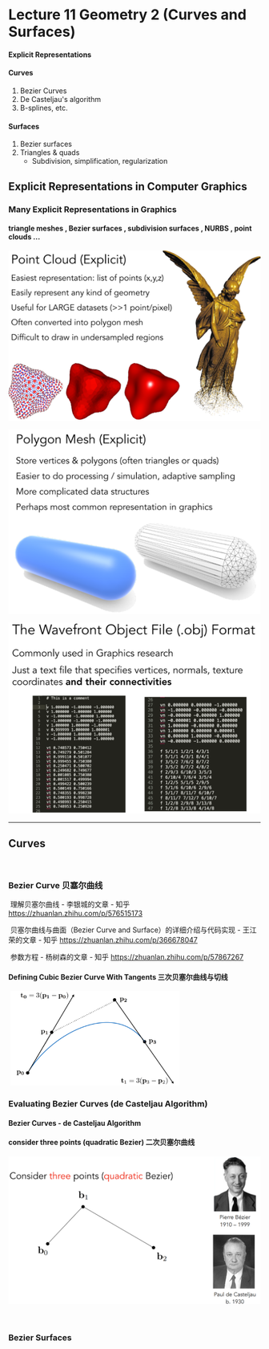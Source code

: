 # Lecture 11 Geometry 2 (Curves and Surfaces)

#### Explicit Representations

#### Curves

1.  Bezier Curves
2. De Casteljau's algorithm
3. B-splines, etc.

#### Surfaces

1. Bezier surfaces
2. Triangles & quads
   - Subdivision, simplification, regularization





## Explicit Representations in Computer Graphics



### Many Explicit Representations in Graphics

#### 	triangle meshes , Bezier surfaces , subdivision surfaces , NURBS , point clouds ... 

<img src="./../Lecture13/p1.png" alt="p1" style="zoom:50%;" />

![p2](./../Lecture13/p2.png)

![p3](./../Lecture13/p3.png)

------



## Curves

​	

### Bezier Curve 贝塞尔曲线

​		理解贝塞尔曲线 - 李银城的文章 - 知乎 https://zhuanlan.zhihu.com/p/576515173

​		贝塞尔曲线与曲面（Bezier Curve and Surface）的详细介绍与代码实现 - 王江荣的文章 - 知乎 https://zhuanlan.zhihu.com/p/366678047

​		参数方程 - 杨树森的文章 - 知乎 https://zhuanlan.zhihu.com/p/57867267

#### 		Defining Cubic Bezier Curve With Tangents  三次贝塞尔曲线与切线

​			<img src="./../Lecture13/p4.png" alt="p4" style="zoom: 33%;" />



### Evaluating Bezier Curves (de Casteljau Algorithm)

#### Bezier Curves - de Casteljau Algorithm

#### 	consider three points (quadratic Bezier) 二次贝塞尔曲线

<img src="./../Lecture13/p5.png" alt="p5" style="zoom:50%;" />

​	









### Bezier Surfaces







